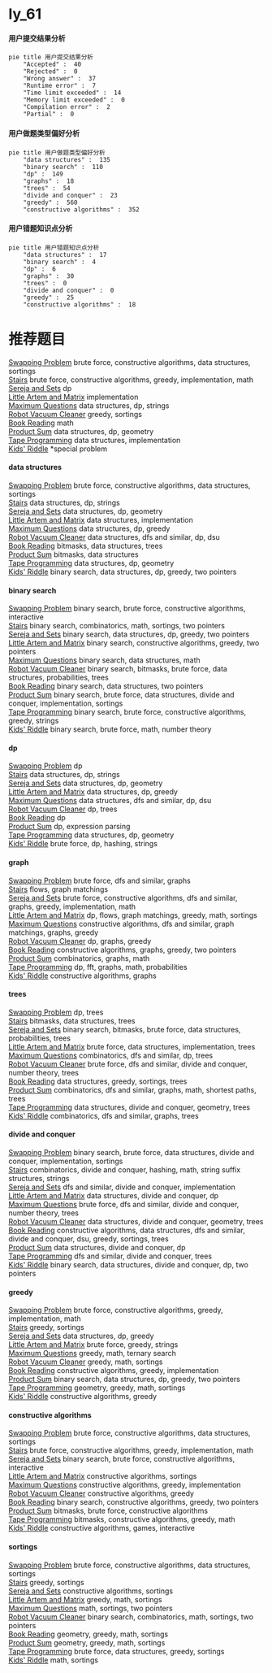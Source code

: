 # ly_61
<!-- tabs:start -->
#### **用户提交结果分析**

```mermaid
pie title 用户提交结果分析
    "Accepted" :  40
    "Rejected" :  0
    "Wrong answer" :  37
    "Runtime error" :  7
    "Time limit exceeded" :  14
    "Memory limit exceeded" :  0
    "Compilation error" :  2
    "Partial" :  0
```
#### **用户做题类型偏好分析**

```mermaid
pie title 用户做题类型偏好分析
    "data structures" :  135
    "binary search" :  110
    "dp" :  149
    "graphs" :  18
    "trees" :  54
    "divide and conquer" :  23
    "greedy" :  560
    "constructive algorithms" :  352
```
#### **用户错题知识点分析**

```mermaid
pie title 用户错题知识点分析
    "data structures" :  17
    "binary search" :  4
    "dp" :  6
    "graphs" :  30
    "trees" :  0
    "divide and conquer" :  0
    "greedy" :  25
    "constructive algorithms" :  18
```
<!-- tabs:end -->
# 推荐题目
[Swapping Problem](http://codeforces.com/problemset/problem/1513/F)		brute force,
                        constructive algorithms,
                        data structures,
                        sortings		  
[Stairs](http://codeforces.com/problemset/problem/1419/B)		brute force,
                        constructive algorithms,
                        greedy,
                        implementation,
                        math		  
[Sereja and Sets](http://codeforces.com/problemset/problem/425/E)		dp		  
[Little Artem and Matrix](https://codeforces.com/contest/669/problem/C)		implementation		  
[Maximum Questions](http://codeforces.com/problemset/problem/900/E)		data structures,
                        dp,
                        strings		  
[Robot Vacuum Cleaner](http://codeforces.com/problemset/problem/922/D)		greedy,
                        sortings		  
[Book Reading](http://codeforces.com/problemset/problem/1213/C)		math		  
[Product Sum](http://codeforces.com/problemset/problem/631/E)		data structures,
                        dp,
                        geometry		  
[Tape Programming](http://codeforces.com/problemset/problem/238/D)		data structures,
                        implementation		  
[Kids' Riddle](http://codeforces.com/problemset/problem/784/B)		*special problem		  
<!-- tabs:start -->
#### **data structures**
[Swapping Problem](http://codeforces.com/problemset/problem/1513/F)		brute force,
                        constructive algorithms,
                        data structures,
                        sortings		  
[Stairs](http://codeforces.com/problemset/problem/900/E)		data structures,
                        dp,
                        strings		  
[Sereja and Sets](http://codeforces.com/problemset/problem/631/E)		data structures,
                        dp,
                        geometry		  
[Little Artem and Matrix](http://codeforces.com/problemset/problem/238/D)		data structures,
                        implementation		  
[Maximum Questions](http://codeforces.com/problemset/problem/924/C)		data structures,
                        dp,
                        greedy		  
[Robot Vacuum Cleaner](http://codeforces.com/problemset/problem/292/D)		data structures,
                        dfs and similar,
                        dp,
                        dsu		  
[Book Reading](http://codeforces.com/problemset/problem/877/E)		bitmasks,
                        data structures,
                        trees		  
[Product Sum](http://codeforces.com/problemset/problem/242/E)		bitmasks,
                        data structures		  
[Tape Programming](http://codeforces.com/problemset/problem/1083/E)		data structures,
                        dp,
                        geometry		  
[Kids' Riddle](http://codeforces.com/problemset/problem/1492/C)		binary search,
                        data structures,
                        dp,
                        greedy,
                        two pointers		  
#### **binary search**
[Swapping Problem](https://codeforces.com/contest/1471/problem/E)		binary search,
                        brute force,
                        constructive algorithms,
                        interactive		  
[Stairs](http://codeforces.com/problemset/problem/1462/E1)		binary search,
                        combinatorics,
                        math,
                        sortings,
                        two pointers		  
[Sereja and Sets](http://codeforces.com/problemset/problem/1492/C)		binary search,
                        data structures,
                        dp,
                        greedy,
                        two pointers		  
[Little Artem and Matrix](http://codeforces.com/problemset/problem/1463/D)		binary search,
                        constructive algorithms,
                        greedy,
                        two pointers		  
[Maximum Questions](http://codeforces.com/problemset/problem/1490/G)		binary search,
                        data structures,
                        math		  
[Robot Vacuum Cleaner](http://codeforces.com/problemset/problem/1479/D)		binary search,
                        bitmasks,
                        brute force,
                        data structures,
                        probabilities,
                        trees		  
[Book Reading](http://codeforces.com/problemset/problem/1436/E)		binary search,
                        data structures,
                        two pointers		  
[Product Sum](http://codeforces.com/problemset/problem/1461/D)		binary search,
                        brute force,
                        data structures,
                        divide and conquer,
                        implementation,
                        sortings		  
[Tape Programming](http://codeforces.com/problemset/problem/1493/C)		binary search,
                        brute force,
                        constructive algorithms,
                        greedy,
                        strings		  
[Kids' Riddle](http://codeforces.com/problemset/problem/1487/D)		binary search,
                        brute force,
                        math,
                        number theory		  
#### **dp**
[Swapping Problem](http://codeforces.com/problemset/problem/425/E)		dp		  
[Stairs](http://codeforces.com/problemset/problem/900/E)		data structures,
                        dp,
                        strings		  
[Sereja and Sets](http://codeforces.com/problemset/problem/631/E)		data structures,
                        dp,
                        geometry		  
[Little Artem and Matrix](http://codeforces.com/problemset/problem/924/C)		data structures,
                        dp,
                        greedy		  
[Maximum Questions](http://codeforces.com/problemset/problem/292/D)		data structures,
                        dfs and similar,
                        dp,
                        dsu		  
[Robot Vacuum Cleaner](http://codeforces.com/problemset/problem/1146/F)		dp,
                        trees		  
[Book Reading](http://codeforces.com/problemset/problem/1245/C)		dp		  
[Product Sum](http://codeforces.com/problemset/problem/115/D)		dp,
                        expression parsing		  
[Tape Programming](http://codeforces.com/problemset/problem/1083/E)		data structures,
                        dp,
                        geometry		  
[Kids' Riddle](http://codeforces.com/problemset/problem/835/D)		brute force,
                        dp,
                        hashing,
                        strings		  
#### **graph**
[Swapping Problem](http://codeforces.com/problemset/problem/869/D)		brute force,
                        dfs and similar,
                        graphs		  
[Stairs](http://codeforces.com/problemset/problem/491/C)		flows,
                        graph matchings		  
[Sereja and Sets](http://codeforces.com/problemset/problem/1487/C)		brute force,
                        constructive algorithms,
                        dfs and similar,
                        graphs,
                        greedy,
                        implementation,
                        math		  
[Little Artem and Matrix](http://codeforces.com/problemset/problem/1437/C)		dp,
                        flows,
                        graph matchings,
                        greedy,
                        math,
                        sortings		  
[Maximum Questions](http://codeforces.com/problemset/problem/1470/D)		constructive algorithms,
                        dfs and similar,
                        graph matchings,
                        graphs,
                        greedy		  
[Robot Vacuum Cleaner](http://codeforces.com/problemset/problem/1476/C)		dp,
                        graphs,
                        greedy		  
[Book Reading](http://codeforces.com/problemset/problem/1304/D)		constructive algorithms,
                        graphs,
                        greedy,
                        two pointers		  
[Product Sum](http://codeforces.com/problemset/problem/1475/C)		combinatorics,
                        graphs,
                        math		  
[Tape Programming](http://codeforces.com/problemset/problem/553/E)		dp,
                        fft,
                        graphs,
                        math,
                        probabilities		  
[Kids' Riddle](http://codeforces.com/problemset/problem/1495/C)		constructive algorithms,
                        graphs		  
#### **trees**
[Swapping Problem](http://codeforces.com/problemset/problem/1146/F)		dp,
                        trees		  
[Stairs](http://codeforces.com/problemset/problem/877/E)		bitmasks,
                        data structures,
                        trees		  
[Sereja and Sets](http://codeforces.com/problemset/problem/1479/D)		binary search,
                        bitmasks,
                        brute force,
                        data structures,
                        probabilities,
                        trees		  
[Little Artem and Matrix](http://codeforces.com/problemset/problem/1511/C)		brute force,
                        data structures,
                        implementation,
                        trees		  
[Maximum Questions](http://codeforces.com/problemset/problem/1499/F)		combinatorics,
                        dfs and similar,
                        dp,
                        trees		  
[Robot Vacuum Cleaner](http://codeforces.com/problemset/problem/1491/E)		brute force,
                        dfs and similar,
                        divide and conquer,
                        number theory,
                        trees		  
[Book Reading](http://codeforces.com/problemset/problem/1466/D)		data structures,
                        greedy,
                        sortings,
                        trees		  
[Product Sum](http://codeforces.com/problemset/problem/1495/D)		combinatorics,
                        dfs and similar,
                        graphs,
                        math,
                        shortest paths,
                        trees		  
[Tape Programming](http://codeforces.com/problemset/problem/1303/G)		data structures,
                        divide and conquer,
                        geometry,
                        trees		  
[Kids' Riddle](http://codeforces.com/problemset/problem/1454/E)		combinatorics,
                        dfs and similar,
                        graphs,
                        trees		  
#### **divide and conquer**
[Swapping Problem](http://codeforces.com/problemset/problem/1461/D)		binary search,
                        brute force,
                        data structures,
                        divide and conquer,
                        implementation,
                        sortings		  
[Stairs](http://codeforces.com/problemset/problem/1466/G)		combinatorics,
                        divide and conquer,
                        hashing,
                        math,
                        string suffix structures,
                        strings		  
[Sereja and Sets](http://codeforces.com/problemset/problem/1490/D)		dfs and similar,
                        divide and conquer,
                        implementation		  
[Little Artem and Matrix](https://codeforces.com/contest/1483/problem/C)		data structures,
                        divide and conquer,
                        dp		  
[Maximum Questions](http://codeforces.com/problemset/problem/1491/E)		brute force,
                        dfs and similar,
                        divide and conquer,
                        number theory,
                        trees		  
[Robot Vacuum Cleaner](http://codeforces.com/problemset/problem/1303/G)		data structures,
                        divide and conquer,
                        geometry,
                        trees		  
[Book Reading](http://codeforces.com/problemset/problem/1494/D)		constructive algorithms,
                        data structures,
                        dfs and similar,
                        divide and conquer,
                        dsu,
                        greedy,
                        sortings,
                        trees		  
[Product Sum](http://codeforces.com/problemset/problem/1482/E)		data structures,
                        divide and conquer,
                        dp		  
[Tape Programming](http://codeforces.com/problemset/problem/566/C)		dfs and similar,
                        divide and conquer,
                        trees		  
[Kids' Riddle](http://codeforces.com/problemset/problem/1428/F)		binary search,
                        data structures,
                        divide and conquer,
                        dp,
                        two pointers		  
#### **greedy**
[Swapping Problem](http://codeforces.com/problemset/problem/1419/B)		brute force,
                        constructive algorithms,
                        greedy,
                        implementation,
                        math		  
[Stairs](http://codeforces.com/problemset/problem/922/D)		greedy,
                        sortings		  
[Sereja and Sets](http://codeforces.com/problemset/problem/924/C)		data structures,
                        dp,
                        greedy		  
[Little Artem and Matrix](http://codeforces.com/problemset/problem/1167/A)		brute force,
                        greedy,
                        strings		  
[Maximum Questions](https://codeforces.com/contest/1435/problem/E)		greedy,
                        math,
                        ternary search		  
[Robot Vacuum Cleaner](http://codeforces.com/problemset/problem/1165/E)		greedy,
                        math,
                        sortings		  
[Book Reading](http://codeforces.com/problemset/problem/1371/D)		constructive algorithms,
                        greedy,
                        implementation		  
[Product Sum](http://codeforces.com/problemset/problem/1492/C)		binary search,
                        data structures,
                        dp,
                        greedy,
                        two pointers		  
[Tape Programming](https://codeforces.com/contest/1496/problem/C)		geometry,
                        greedy,
                        math,
                        sortings		  
[Kids' Riddle](http://codeforces.com/problemset/problem/1493/A)		constructive algorithms,
                        greedy		  
#### **constructive algorithms**
[Swapping Problem](http://codeforces.com/problemset/problem/1513/F)		brute force,
                        constructive algorithms,
                        data structures,
                        sortings		  
[Stairs](http://codeforces.com/problemset/problem/1419/B)		brute force,
                        constructive algorithms,
                        greedy,
                        implementation,
                        math		  
[Sereja and Sets](https://codeforces.com/contest/1471/problem/E)		binary search,
                        brute force,
                        constructive algorithms,
                        interactive		  
[Little Artem and Matrix](http://codeforces.com/problemset/problem/798/D)		constructive algorithms,
                        sortings		  
[Maximum Questions](http://codeforces.com/problemset/problem/1371/D)		constructive algorithms,
                        greedy,
                        implementation		  
[Robot Vacuum Cleaner](http://codeforces.com/problemset/problem/1493/A)		constructive algorithms,
                        greedy		  
[Book Reading](http://codeforces.com/problemset/problem/1463/D)		binary search,
                        constructive algorithms,
                        greedy,
                        two pointers		  
[Product Sum](https://codeforces.com/contest/1456/problem/B)		bitmasks,
                        brute force,
                        constructive algorithms		  
[Tape Programming](http://codeforces.com/problemset/problem/1492/D)		bitmasks,
                        constructive algorithms,
                        greedy,
                        math		  
[Kids' Riddle](https://codeforces.com/contest/1504/problem/D)		constructive algorithms,
                        games,
                        interactive		  
#### **sortings**
[Swapping Problem](http://codeforces.com/problemset/problem/1513/F)		brute force,
                        constructive algorithms,
                        data structures,
                        sortings		  
[Stairs](http://codeforces.com/problemset/problem/922/D)		greedy,
                        sortings		  
[Sereja and Sets](http://codeforces.com/problemset/problem/798/D)		constructive algorithms,
                        sortings		  
[Little Artem and Matrix](http://codeforces.com/problemset/problem/1165/E)		greedy,
                        math,
                        sortings		  
[Maximum Questions](http://codeforces.com/problemset/problem/1374/D)		math,
                        sortings,
                        two pointers		  
[Robot Vacuum Cleaner](http://codeforces.com/problemset/problem/1462/E1)		binary search,
                        combinatorics,
                        math,
                        sortings,
                        two pointers		  
[Book Reading](https://codeforces.com/contest/1496/problem/C)		geometry,
                        greedy,
                        math,
                        sortings		  
[Product Sum](http://codeforces.com/problemset/problem/1495/A)		geometry,
                        greedy,
                        math,
                        sortings		  
[Tape Programming](http://codeforces.com/problemset/problem/1497/A)		brute force,
                        data structures,
                        greedy,
                        sortings		  
[Kids' Riddle](http://codeforces.com/problemset/problem/1427/A)		math,
                        sortings		  
<!-- tabs:end -->
